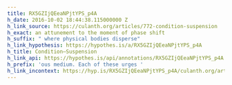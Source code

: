 ```yaml
---
title: RX5GZIjQEeaNPjtYPS_p4A
h_date: 2016-10-02 18:44:38.115000000 Z
h_link_source: https://culanth.org/articles/772-condition-suspension
h_exact: an attunement to the moment of phase shift
h_suffix: " where physical bodies disperse"
h_link_hypothesis: https://hypothes.is/a/RX5GZIjQEeaNPjtYPS_p4A
h_title: Condition—Suspension
h_link_api: https://hypothes.is/api/annotations/RX5GZIjQEeaNPjtYPS_p4A
h_prefix: 'ous medium. Each of these urges '
h_link_incontext: https://hyp.is/RX5GZIjQEeaNPjtYPS_p4A/culanth.org/articles/772-condition-suspension
---
```



